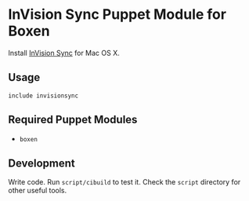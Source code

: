 # InVision Sync Puppet Module for Boxen

Install [InVision Sync](http://blog.invisionapp.com/invision-sync/) for Mac OS X.

## Usage

```puppet
include invisionsync
```

## Required Puppet Modules

* `boxen`

## Development

Write code. Run `script/cibuild` to test it. Check the `script`
directory for other useful tools.
